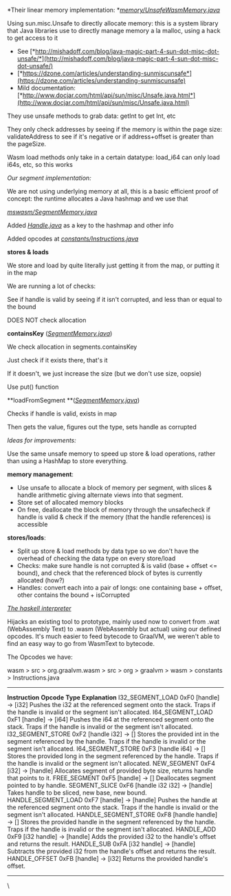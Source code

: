 *Their linear memory implementation:
*[*memory/UnsafeWasmMemory.java*](https://github.com/aemichael/mswasm-graal/blob/mswasm/dev/wasm/src/org.graalvm.wasm/src/org/graalvm/wasm/memory/UnsafeWasmMemory.java)

Using sun.misc.Unsafe to directly allocate memory: this is a system
library that Java libraries use to directly manage memory a la malloc,
using a hack to get access to it

-   See
    [*http://mishadoff.com/blog/java-magic-part-4-sun-dot-misc-dot-unsafe/*](http://mishadoff.com/blog/java-magic-part-4-sun-dot-misc-dot-unsafe/)
-   [*https://dzone.com/articles/understanding-sunmiscunsafe*](https://dzone.com/articles/understanding-sunmiscunsafe)
-   Mild documentation:
    [*http://www.docjar.com/html/api/sun/misc/Unsafe.java.html*](http://www.docjar.com/html/api/sun/misc/Unsafe.java.html)

They use unsafe methods to grab data: getInt to get Int, etc

They only check addresses by seeing if the memory is within the page
size: validateAddress to see if it's negative or if address+offset is
greater than the pageSize.

Wasm load methods only take in a certain datatype: load_i64 can only
load i64s, etc, so this works

*Our segment implementation:*

We are not using underlying memory at all, this is a basic efficient
proof of concept: the runtime allocates a Java hashmap and we use that

[*mswasm/SegmentMemory.java*](https://github.com/aemichael/mswasm-graal/blob/mswasm/dev/wasm/src/org.graalvm.wasm/src/org/graalvm/wasm/mswasm/SegmentMemory.java)

Added
[*Handle.java*](https://github.com/aemichael/mswasm-graal/blob/mswasm/dev/wasm/src/org.graalvm.wasm/src/org/graalvm/wasm/mswasm/Handle.java)
as a key to the hashmap and other info

Added opcodes at
[*constants/Instructions.java*](https://github.com/aemichael/mswasm-graal/blob/mswasm/dev/wasm/src/org.graalvm.wasm/src/org/graalvm/wasm/constants/Instructions.java)

**stores & loads**

We store and load by quite literally just getting it from the map, or
putting it in the map

We are running a lot of checks:

See if handle is valid by seeing if it isn't corrupted, and less than or
equal to the bound

DOES NOT check allocation

**containsKey**
([*SegmentMemory.java*](https://github.com/aemichael/mswasm-graal/blob/mswasm/dev/wasm/src/org.graalvm.wasm/src/org/graalvm/wasm/mswasm/SegmentMemory.java))

We check allocation in segments.containsKey

Just check if it exists there, that's it

If it doesn't, we just increase the size (but we don't use size, oopsie)

Use put() function

**loadFromSegment
**([*SegmentMemory.java*](https://github.com/aemichael/mswasm-graal/blob/mswasm/dev/wasm/src/org.graalvm.wasm/src/org/graalvm/wasm/mswasm/SegmentMemory.java))

Checks if handle is valid, exists in map

Then gets the value, figures out the type, sets handle as corrupted

*Ideas for improvements:*

Use the same unsafe memory to speed up store & load operations, rather
than using a HashMap to store everything.

**memory management**:

-   Use unsafe to allocate a block of memory per segment, with slices &
    handle arithmetic giving alternate views into that segment.
-   Store set of allocated memory blocks
-   On free, deallocate the block of memory through the unsafecheck if
    handle is valid & check if the memory (that the handle references)
    is accessible

**stores/loads**:

-   Split up store & load methods by data type so we don't have the
    overhead of checking the data type on every store/load
-   Checks: make sure handle is not corrupted & is valid (base + offset
    \<= bound), and check that the referenced block of bytes is
    currently allocated (how?)
-   Handles: convert each into a pair of longs: one containing base +
    offset, other contains the bound + isCorrupted

[*The haskell
interpreter*](https://github.com/aemichael/mswasm-graal/blob/mswasm/dev/wasm/src/org.graalvm.wasm/src/org/graalvm/wasm/mswasm/SegmentMemory.java)

Hijacks an existing tool to prototype, mainly used now to convert from
.wat (WebAssembly Text) to .wasm (WebAssembly but actual) using our
defined opcodes. It's much easier to feed bytecode to GraalVM, we
weren't able to find an easy way to go from WasmText to bytecode.

The Opcodes we have:

wasm \> src \> org.graalvm.wasm \> src \> org \> graalvm \> wasm \>
constants \> Instructions.java

  ---------------------- ------------ --------------------------------- ------------------------------------------------------------------------------------------------------------------------------------
  **Instruction**        **Opcode**   **Type**                          **Explanation**
  I32_SEGMENT_LOAD       0xF0         \[handle\] → \[i32\]              Pushes the i32 at the referenced segment onto the stack. Traps if the handle is invalid or the segment isn't allocated.
  I64_SEGMENT_LOAD       0xF1         \[handle\] → \[i64\]              Pushes the i64 at the referenced segment onto the stack. Traps if the handle is invalid or the segment isn't allocated.
  I32_SEGMENT_STORE      0xF2         \[handle i32\] → \[\]             Stores the provided int in the segment referenced by the handle. Traps if the handle is invalid or the segment isn't allocated.
  I64_SEGMENT_STORE      0xF3         \[handle i64\] → \[\]             Stores the provided long in the segment referenced by the handle. Traps if the handle is invalid or the segment isn't allocated.
  NEW_SEGMENT            0xF4         \[i32\] → \[handle\]              Allocates segment of provided byte size, returns handle that points to it.
  FREE_SEGMENT           0xF5         \[handle\] → \[\]                 Deallocates segment pointed to by handle.
  SEGMENT_SLICE          0xF6         \[handle i32 i32\] → \[handle\]   Takes handle to be sliced, new base, new bound.
  HANDLE_SEGMENT_LOAD    0xF7         \[handle\] → \[handle\]           Pushes the handle at the referenced segment onto the stack. Traps if the handle is invalid or the segment isn't allocated.
  HANDLE_SEGMENT_STORE   0xF8         \[handle handle\] → \[\]          Stores the provided handle in the segment referenced by the handle. Traps if the handle is invalid or the segment isn't allocated.
  HANDLE_ADD             0xF9         \[i32 handle\] → \[handle\]       Adds the provided i32 to the handle's offset and returns the result.
  HANDLE_SUB             0xFA         \[i32 handle\] → \[handle\]       Subtracts the provided i32 from the handle's offset and returns the result.
  HANDLE_OFFSET          0xFB         \[handle\] → \[i32\]              Returns the provided handle's offset.
  ---------------------- ------------ --------------------------------- ------------------------------------------------------------------------------------------------------------------------------------

\
